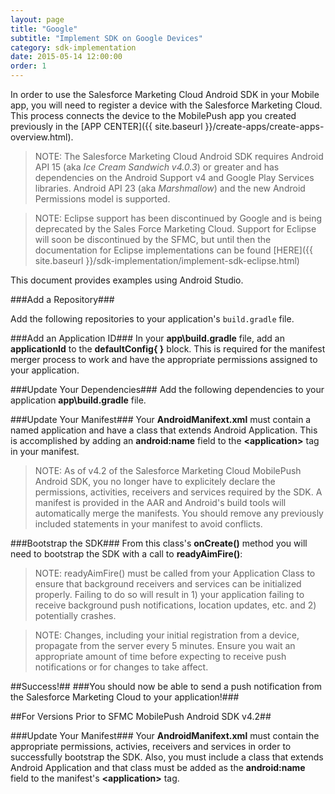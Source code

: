 ```yaml
---
layout: page
title: "Google"
subtitle: "Implement SDK on Google Devices"
category: sdk-implementation
date: 2015-05-14 12:00:00
order: 1
---
```


In order to use the Salesforce Marketing Cloud Android SDK in your Mobile app, you will need to register a device with the Salesforce Marketing Cloud. This process connects the device to the MobilePush app you created previously in the [APP CENTER]({{ site.baseurl }}/create-apps/create-apps-overview.html).

> NOTE: The Salesforce Marketing Cloud Android SDK requires Android API 15 (aka _Ice Cream Sandwich v4.0.3_) or greater and has dependencies on the Android Support v4 and Google Play Services libraries.  Android API 23 (aka _Marshmallow_) and the new Android Permissions model is supported.

> NOTE: Eclipse support has been discontinued by Google and is being deprecated by the Sales Force Marketing Cloud.  Support for Eclipse will soon be discontinued by the SFMC, but until then the documentation for Eclipse implementations can be found [HERE]({{ site.baseurl }}/sdk-implementation/implement-sdk-eclipse.html)

This document provides examples using Android Studio.

###Add a Repository###

Add the following repositories to your application's `build.gradle` file.
<script src="https://gist.github.com/sfmc-mobilepushsdk/83bd7b645aeaf4c586cd.js"></script>

###Add an Application ID###
In your **app\build.gradle** file, add an **applicationId** to the **defaultConfig{ }** block.  This is required for the manifest merger process to work and have the appropriate permissions assigned to your application.
<script src="https://gist.github.com/sfmc-mobilepushsdk/f67cb31c44328870f6e1.js"></script>

###Update Your Dependencies###
Add the following dependencies to your application **app\build.gradle** file.
<script src="https://gist.github.com/sfmc-mobilepushsdk/086bd8b65afc8d99c222.js"></script>

###Update Your Manifest###
Your **AndroidManifext.xml** must contain a named application and have a class that extends Android Application.  This is accomplished by adding an **android:name** field to the **\<application\>** tag in your manifest.
<script src="https://gist.github.com/sfmc-mobilepushsdk/8b3d059b5382f40c92a8.js"></script>
> NOTE: As of v4.2 of the Salesforce Marketing Cloud MobilePush Android SDK, you no longer have to explicitely declare the permissions, activities, receivers and services required by the SDK.  A manifest is provided in the AAR and Android's build tools will automatically merge the manifests. You should remove any previously included statements in your manifest to avoid conflicts.

###Bootstrap the SDK###
From this class's **onCreate()** method you will need to bootstrap the SDK with a call to **readyAimFire()**:
<script src="https://gist.github.com/sfmc-mobilepushsdk/a1f32591efa5fcfb6943.js"></script>

> NOTE: readyAimFire() must be called from your Application Class to ensure that background receivers and services can be initialized properly.  Failing to do so will result in 1) your application failing to receive background push notifications, location updates, etc. and 2) potentially crashes.

> NOTE: Changes, including your initial registration from a device, propagate from the server every 5 minutes.  Ensure you wait an appropriate amount of time before expecting to receive push notifications or for changes to take affect.

##Success!##
###You should now be able to send a push notification from the Salesforce Marketing Cloud to your application!###
<br/>

##For Versions Prior to SFMC MobilePush Android SDK v4.2##

###Update Your Manifest###
Your **AndroidManifext.xml** must contain the appropriate permissions, activies, receivers and services in order to successfully bootstrap the SDK.  Also, you must include a class that extends Android Application and that class must be added as the **android:name** field to the manifest's **\<application\>** tag.

<script src="https://gist.github.com/sfmc-mobilepushsdk/e2b900bb655e09e8b67b.js"></script>
